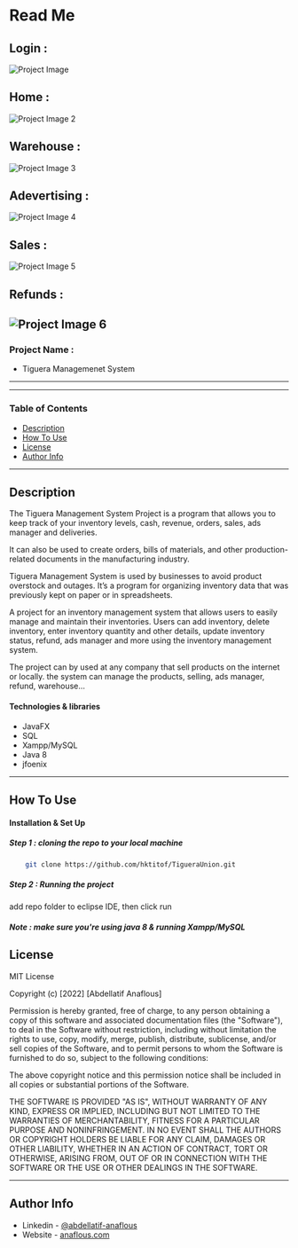 # Read Me



## Login : 

![Project Image](https://user-images.githubusercontent.com/62770500/193140200-affb6e74-9835-4ccf-a683-7c21f200e6d3.png)

## Home : 

![Project Image 2](https://user-images.githubusercontent.com/62770500/193140910-0d24b2c1-f02b-4f0c-8dc8-20e0490b2901.png)

## Warehouse :

![Project Image 3](https://user-images.githubusercontent.com/62770500/193141139-eb0a0c2c-6e34-45c1-84d2-83148dc5d023.png)

## Adevertising : 

![Project Image 4](https://user-images.githubusercontent.com/62770500/193141323-091f187c-5f59-4ae8-b544-574d5f5eda01.png)

## Sales :

![Project Image 5](https://user-images.githubusercontent.com/62770500/193141513-53a55761-e750-4f82-ae54-784cf77f0d82.png)

## Refunds :

![Project Image 6](https://user-images.githubusercontent.com/62770500/193141686-1fcc095a-11d8-4dd5-99ed-a4e79a7a8a45.png)
---

### Project Name :

- Tiguera Managemenet System

---


---

### Table of Contents


- [Description](#description)
- [How To Use](#how-to-use)
- [License](#license)
- [Author Info](#author-info)

---

## Description

The Tiguera Management System Project is a program that allows you to keep track of your inventory levels, cash, revenue, orders, sales, ads manager and deliveries.

It can also be used to create orders, bills of materials, and other production-related documents in the manufacturing industry.

Tiguera Management System is used by businesses to avoid product overstock and outages. It’s a program for organizing inventory data that was previously kept on paper or in spreadsheets.

A project for an inventory management system that allows users to easily manage and maintain their inventories. Users can add inventory, delete inventory, enter inventory quantity and other details, update inventory status, refund, ads manager and more using the inventory management system.


The project can by used at any company that sell products on the internet or locally. the system can manage the products, selling, ads manager, refund, warehouse...


#### Technologies & libraries

- JavaFX
- SQL
- Xampp/MySQL
- Java 8
- jfoenix





---

## How To Use

#### Installation & Set Up
##### Step 1 : cloning the repo to your local machine

```sh
    git clone https://github.com/hktitof/TigueraUnion.git
```

##### Step 2 : Running the project 
add repo folder to eclipse IDE, then click run

##### Note : make sure you're using java 8 & running Xampp/MySQL



## License

MIT License

Copyright (c) [2022] [Abdellatif Anaflous]

Permission is hereby granted, free of charge, to any person obtaining a copy
of this software and associated documentation files (the "Software"), to deal
in the Software without restriction, including without limitation the rights
to use, copy, modify, merge, publish, distribute, sublicense, and/or sell
copies of the Software, and to permit persons to whom the Software is
furnished to do so, subject to the following conditions:

The above copyright notice and this permission notice shall be included in all
copies or substantial portions of the Software.

THE SOFTWARE IS PROVIDED "AS IS", WITHOUT WARRANTY OF ANY KIND, EXPRESS OR
IMPLIED, INCLUDING BUT NOT LIMITED TO THE WARRANTIES OF MERCHANTABILITY,
FITNESS FOR A PARTICULAR PURPOSE AND NONINFRINGEMENT. IN NO EVENT SHALL THE
AUTHORS OR COPYRIGHT HOLDERS BE LIABLE FOR ANY CLAIM, DAMAGES OR OTHER
LIABILITY, WHETHER IN AN ACTION OF CONTRACT, TORT OR OTHERWISE, ARISING FROM,
OUT OF OR IN CONNECTION WITH THE SOFTWARE OR THE USE OR OTHER DEALINGS IN THE
SOFTWARE.



---

## Author Info

- Linkedin - [@abdellatif-anaflous](https://www.linkedin.com/in/abdellatif-anaflous/)
- Website - [anaflous.com](https://anaflous.com)

